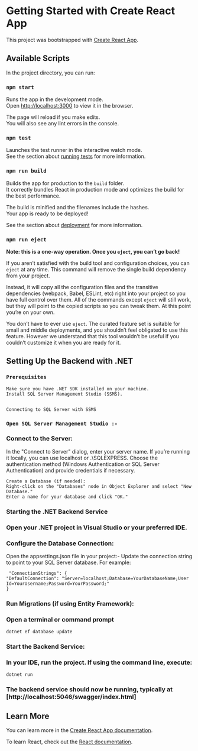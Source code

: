 # Getting Started with Create React App

This project was bootstrapped with [Create React App](https://github.com/facebook/create-react-app).

## Available Scripts

In the project directory, you can run:

### `npm start`

Runs the app in the development mode.\
Open [http://localhost:3000](http://localhost:3000) to view it in the browser.

The page will reload if you make edits.\
You will also see any lint errors in the console.

### `npm test`

Launches the test runner in the interactive watch mode.\
See the section about [running tests](https://facebook.github.io/create-react-app/docs/running-tests) for more information.

### `npm run build`

Builds the app for production to the `build` folder.\
It correctly bundles React in production mode and optimizes the build for the best performance.

The build is minified and the filenames include the hashes.\
Your app is ready to be deployed!

See the section about [deployment](https://facebook.github.io/create-react-app/docs/deployment) for more information.

### `npm run eject`

**Note: this is a one-way operation. Once you `eject`, you can’t go back!**

If you aren’t satisfied with the build tool and configuration choices, you can `eject` at any time. This command will remove the single build dependency from your project.

Instead, it will copy all the configuration files and the transitive dependencies (webpack, Babel, ESLint, etc) right into your project so you have full control over them. All of the commands except `eject` will still work, but they will point to the copied scripts so you can tweak them. At this point you’re on your own.

You don’t have to ever use `eject`. The curated feature set is suitable for small and middle deployments, and you shouldn’t feel obligated to use this feature. However we understand that this tool wouldn’t be useful if you couldn’t customize it when you are ready for it.

## Setting Up the Backend with .NET
### `Prerequisites`
    Make sure you have .NET SDK installed on your machine.
    Install SQL Server Management Studio (SSMS).


    Connecting to SQL Server with SSMS
### `Open SQL Server Management Studio :-`
### Connect to the Server:

In the "Connect to Server" dialog, enter your server name. If you’re running it locally, you can use localhost or .\SQLEXPRESS.
Choose the authentication method (Windows Authentication or SQL Server Authentication) and provide credentials if necessary.

    Create a Database (if needed):
    Right-click on the "Databases" node in Object Explorer and select "New Database."
    Enter a name for your database and click "OK."

### Starting the .NET Backend Service
### Open your .NET project in Visual Studio or your preferred IDE.
### Configure the Database Connection:
Open the appsettings.json file in your project:-
Update the connection string to point to your SQL Server database. For example:

     "ConnectionStrings": {
    "DefaultConnection": "Server=localhost;Database=YourDatabaseName;User Id=YourUsername;Password=YourPassword;"
    }
### Run Migrations (if using Entity Framework):
### Open a terminal or command prompt

    dotnet ef database update
### Start the Backend Service:
### In your IDE, run the project. If using the command line, execute:    
    dotnet run

### The backend service should now be running, typically at [http://localhost:5046/swagger/index.html]

## Learn More

You can learn more in the [Create React App documentation](https://facebook.github.io/create-react-app/docs/getting-started).

To learn React, check out the [React documentation](https://reactjs.org/).
